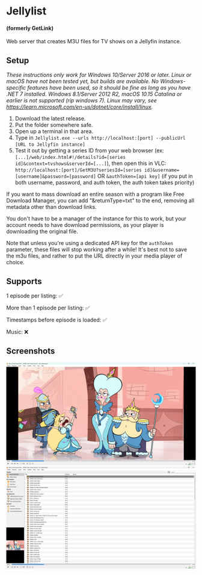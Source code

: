# Jellylist
#### (formerly GetLink)
Web server that creates M3U files for TV shows on a Jellyfin instance.

## Setup
*These instructions only work for Windows 10/Server 2016 or later. Linux or macOS have not been tested yet, but builds are available. No Windows-specific features have been used, so it should be fine as long as you have .NET 7 installed. Windows 8.1/Server 2012 R2, macOS 10.15 Catalina or earlier is not supported (rip windows 7). Linux may vary, see https://learn.microsoft.com/en-us/dotnet/core/install/linux.*
1. Download the latest release.
2. Put the folder somewhere safe.
3. Open up a terminal in that area.
4. Type in `Jellylist.exe --urls http://localhost:[port] --publicUrl [URL to Jellyfin instance]`
5. Test it out by getting a series ID from your web browser (ex: `[...]/web/index.html#!/details?id=[series id]&context=tvshows&serverId=[...]`), then open this in VLC: `http://localhost:[port]/GetM3U?seriesId=[series id]&username=[username]&password=[password]` OR `&authToken=[api key]` (if you put in both username, password, and auth token, the auth token takes priority)

If you want to mass download an entire season with a program like Free Download Manager, you can add "&returnType=txt" to the end, removing all metadata other than download links.

You don't have to be a manager of the instance for this to work, but your account needs to have download permissions, as your player is downloading the original file.

Note that unless you're using a dedicated API key for the `authToken` parameter, these files will stop working after a while! It's best not to save the m3u files, and rather to put the URL directly in your media player of choice.

## Supports
1 episode per listing: ✅

More than 1 episode per listing: ✅

Timestamps before episode is loaded: ✅

Music: ❌

## Screenshots
![Screenshot of VLC, playing the first episode of Star vs. the Forces of Evil](Image0.png)
![Screenshot of VLC, showing most of the SvtFoE episodes in a list](Image1.png)
